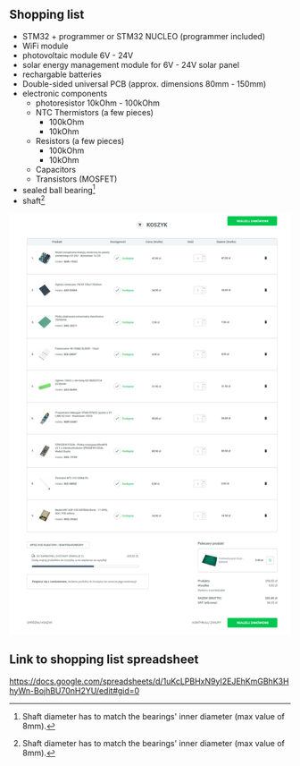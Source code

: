 ## Shopping list

- STM32 + programmer or STM32 NUCLEO (programmer included)
- WiFi module
- photovoltaic module 6V - 24V
- solar energy management module for 6V - 24V solar panel
- rechargable batteries
- Double-sided universal PCB (approx. dimensions 80mm - 150mm)
- electronic components
  - photoresistor 10kOhm - 100kOhm
  - NTC Thermistors (a few pieces)
    - 100kOhm
    - 10kOhm
  - Resistors (a few pieces)
    - 100kOhm
    - 10kOhm
  - Capacitors
  - Transistors (MOSFET)
- sealed ball bearing[^1]
- shaft[^1]
  [^1]:Shaft diameter has to match the bearings' inner diameter (max value of 8mm).

![shopping_list](botland.com.pl_koszyk.png)

## Link to shopping list spreadsheet
https://docs.google.com/spreadsheets/d/1uKcLPBHxN9yI2EJEhKmGBhK3HhyWn-BojhBU70nH2YU/edit#gid=0
